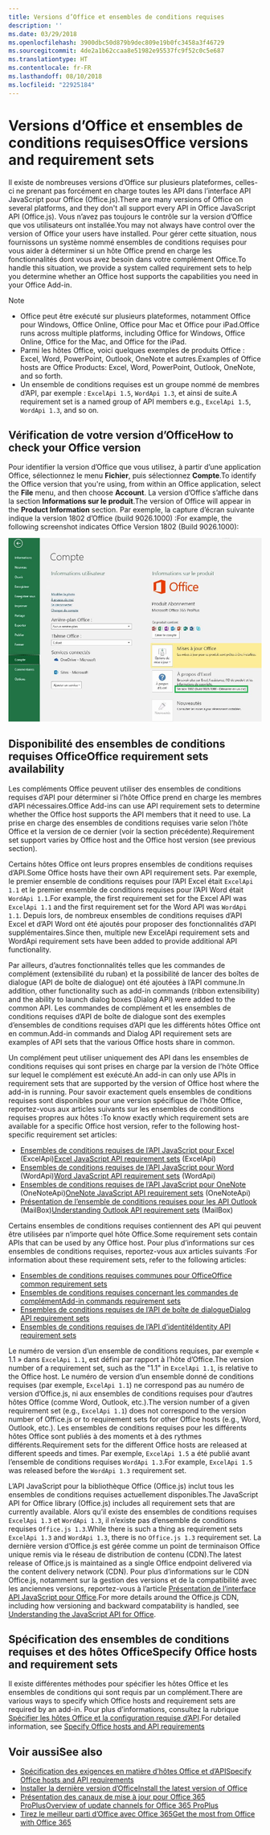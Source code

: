 ```yaml
---
title: Versions d’Office et ensembles de conditions requises
description: ''
ms.date: 03/29/2018
ms.openlocfilehash: 3900dbc50d879b9dec809e19b0fc3458a3f46729
ms.sourcegitcommit: 4de2a1b62ccaa8e51982e95537fc9f52c0c5e687
ms.translationtype: HT
ms.contentlocale: fr-FR
ms.lasthandoff: 08/10/2018
ms.locfileid: "22925184"
---
```

# <a name="office-versions-and-requirement-sets"></a><span data-ttu-id="758e3-102">Versions d’Office et ensembles de conditions requises</span><span class="sxs-lookup"><span data-stu-id="758e3-102">Office versions and requirement sets</span></span>

<span data-ttu-id="758e3-103">Il existe de nombreuses versions d’Office sur plusieurs plateformes, celles-ci ne prenant pas forcément en charge toutes les API dans l’interface API JavaScript pour Office (Office.js).</span><span class="sxs-lookup"><span data-stu-id="758e3-103">There are many versions of Office on several platforms, and they don't all support every API in Office JavaScript API (Office.js).</span></span> <span data-ttu-id="758e3-104">Vous n’avez pas toujours le contrôle sur la version d’Office que vos utilisateurs ont installée.</span><span class="sxs-lookup"><span data-stu-id="758e3-104">You may not always have control over the version of Office your users have installed.</span></span>  <span data-ttu-id="758e3-105">Pour gérer cette situation, nous fournissons un système nommé ensembles de conditions requises pour vous aider à déterminer si un hôte Office prend en charge les fonctionnalités dont vous avez besoin dans votre complément Office.</span><span class="sxs-lookup"><span data-stu-id="758e3-105">To handle this situation, we provide a system called requirement sets to help you determine whether an Office host supports the capabilities you need in your Office Add-in.</span></span> 

> [!NOTE]
> - <span data-ttu-id="758e3-106">Office peut être exécuté sur plusieurs plateformes, notamment Office pour Windows, Office Online, Office pour Mac et Office pour iPad.</span><span class="sxs-lookup"><span data-stu-id="758e3-106">Office runs across multiple platforms, including Office for Windows, Office Online, Office for the Mac, and Office for the iPad.</span></span>  
> - <span data-ttu-id="758e3-107">Parmi les hôtes Office, voici quelques exemples de produits Office : Excel, Word, PowerPoint, Outlook, OneNote et autres.</span><span class="sxs-lookup"><span data-stu-id="758e3-107">Examples of Office hosts are Office Products: Excel, Word, PowerPoint, Outlook, OneNote, and so forth.</span></span>  
> - <span data-ttu-id="758e3-108">Un ensemble de conditions requises est un groupe nommé de membres d’API, par exemple : `ExcelApi 1.5`, `WordApi 1.3`, et ainsi de suite.</span><span class="sxs-lookup"><span data-stu-id="758e3-108">A requirement set is a named group of API members e.g., `ExcelApi 1.5`, `WordApi 1.3`, and so on.</span></span>  


## <a name="how-to-check-your-office-version"></a><span data-ttu-id="758e3-109">Vérification de votre version d’Office</span><span class="sxs-lookup"><span data-stu-id="758e3-109">How to check your Office version</span></span>

<span data-ttu-id="758e3-110">Pour identifier la version d’Office que vous utilisez, à partir d’une application Office, sélectionnez le menu **Fichier**, puis sélectionnez **Compte**.</span><span class="sxs-lookup"><span data-stu-id="758e3-110">To identify the Office version that you're using, from within an Office application, select the **File** menu, and then choose **Account**.</span></span> <span data-ttu-id="758e3-111">La version d’Office s’affiche dans la section **Informations sur le produit**.</span><span class="sxs-lookup"><span data-stu-id="758e3-111">The version of Office will appear in the **Product Information** section.</span></span> <span data-ttu-id="758e3-112">Par exemple, la capture d’écran suivante indique la version 1802 d’Office (build 9026.1000) :</span><span class="sxs-lookup"><span data-stu-id="758e3-112">For example, the following screenshot indicates Office Version 1802 (Build 9026.1000):</span></span>

![Vérification de votre version d’Office](../images/office-version-number-ui.jpg)


## <a name="office-requirement-sets-availability"></a><span data-ttu-id="758e3-114">Disponibilité des ensembles de conditions requises Office</span><span class="sxs-lookup"><span data-stu-id="758e3-114">Office requirement sets availability</span></span>

<span data-ttu-id="758e3-115">Les compléments Office peuvent utiliser des ensembles de conditions requises d’API pour déterminer si l’hôte Office prend en charge les membres d’API nécessaires.</span><span class="sxs-lookup"><span data-stu-id="758e3-115">Office Add-ins can use API requirement sets to determine whether the Office host supports the API members that it need to use.</span></span> <span data-ttu-id="758e3-116">La prise en charge des ensembles de conditions requises varie selon l’hôte Office et la version de ce dernier (voir la section précédente).</span><span class="sxs-lookup"><span data-stu-id="758e3-116">Requirement set support varies by Office host and the Office host version (see previous section).</span></span>

<span data-ttu-id="758e3-117">Certains hôtes Office ont leurs propres ensembles de conditions requises d’API.</span><span class="sxs-lookup"><span data-stu-id="758e3-117">Some Office hosts have their own API requirement sets.</span></span> <span data-ttu-id="758e3-118">Par exemple, le premier ensemble de conditions requises pour l’API Excel était `ExcelApi 1.1` et le premier ensemble de conditions requises pour l’API Word était `WordApi 1.1`.</span><span class="sxs-lookup"><span data-stu-id="758e3-118">For example, the first requirement set for the Excel API was `ExcelApi 1.1` and the first requirement set for the Word API was `WordApi 1.1`.</span></span> <span data-ttu-id="758e3-119">Depuis lors, de nombreux ensembles de conditions requises d’API Excel et d’API Word ont été ajoutés pour proposer des fonctionnalités d’API supplémentaires.</span><span class="sxs-lookup"><span data-stu-id="758e3-119">Since then, multiple new ExcelApi requirement sets and WordApi requirement sets have been added to provide additional API functionality.</span></span>

<span data-ttu-id="758e3-120">Par ailleurs, d’autres fonctionnalités telles que les commandes de complément (extensibilité du ruban) et la possibilité de lancer des boîtes de dialogue (API de boîte de dialogue) ont été ajoutées à l’API commune.</span><span class="sxs-lookup"><span data-stu-id="758e3-120">In addition, other functionality such as add-in commands (ribbon extensibility) and the ability to launch dialog boxes (Dialog API) were added to the common API.</span></span> <span data-ttu-id="758e3-121">Les commandes de complément et les ensembles de conditions requises d’API de boîte de dialogue sont des exemples d’ensembles de conditions requises d’API que les différents hôtes Office ont en commun.</span><span class="sxs-lookup"><span data-stu-id="758e3-121">Add-in commands and Dialog API requirement sets are examples of API sets that the various Office hosts share in common.</span></span>

<span data-ttu-id="758e3-122">Un complément peut utiliser uniquement des API dans les ensembles de conditions requises qui sont prises en charge par la version de l’hôte Office sur lequel le complément est exécuté.</span><span class="sxs-lookup"><span data-stu-id="758e3-122">An add-in can only use APIs in requirement sets that are supported by the version of Office host where the add-in is running.</span></span> <span data-ttu-id="758e3-123">Pour savoir exactement quels ensembles de conditions requises sont disponibles pour une version spécifique de l’hôte Office, reportez-vous aux articles suivants sur les ensembles de conditions requises propres aux hôtes :</span><span class="sxs-lookup"><span data-stu-id="758e3-123">To know exactly which requirement sets are available for a specific Office host version, refer to the following host-specific requirement set articles:</span></span>

- <span data-ttu-id="758e3-124">[Ensembles de conditions requises de l’API JavaScript pour Excel](https://dev.office.com/reference/add-ins/requirement-sets/excel-api-requirement-sets?product=excel) (ExcelApi)</span><span class="sxs-lookup"><span data-stu-id="758e3-124">[Excel JavaScript API requirement sets](https://dev.office.com/reference/add-ins/requirement-sets/excel-api-requirement-sets?product=excel) (ExcelApi)</span></span>
- <span data-ttu-id="758e3-125">[Ensembles de conditions requises de l’API JavaScript pour Word](https://dev.office.com/reference/add-ins/requirement-sets/word-api-requirement-sets) (WordApi)</span><span class="sxs-lookup"><span data-stu-id="758e3-125">[Word JavaScript API requirement sets](https://dev.office.com/reference/add-ins/requirement-sets/word-api-requirement-sets) (WordApi)</span></span>
- <span data-ttu-id="758e3-126">[Ensembles de conditions requises de l’API JavaScript pour OneNote](https://dev.office.com/reference/add-ins/requirement-sets/onenote-api-requirement-sets) (OneNoteApi)</span><span class="sxs-lookup"><span data-stu-id="758e3-126">[OneNote JavaScript API requirement sets](https://dev.office.com/reference/add-ins/requirement-sets/onenote-api-requirement-sets) (OneNoteApi)</span></span>
- <span data-ttu-id="758e3-127">[Présentation de l’ensemble de conditions requises pour les API Outlook](https://dev.office.com/reference/add-ins/outlook/tutorial-api-requirement-sets) (MailBox)</span><span class="sxs-lookup"><span data-stu-id="758e3-127">[Understanding Outlook API requirement sets](https://dev.office.com/reference/add-ins/outlook/tutorial-api-requirement-sets) (MailBox)</span></span>

<span data-ttu-id="758e3-128">Certains ensembles de conditions requises contiennent des API qui peuvent être utilisées par n’importe quel hôte Office.</span><span class="sxs-lookup"><span data-stu-id="758e3-128">Some requirement sets contain APIs that can be used by any Office host.</span></span> <span data-ttu-id="758e3-129">Pour plus d’informations sur ces ensembles de conditions requises, reportez-vous aux articles suivants :</span><span class="sxs-lookup"><span data-stu-id="758e3-129">For information about these requirement sets, refer to the following articles:</span></span>

- [<span data-ttu-id="758e3-130">Ensembles de conditions requises communes pour Office</span><span class="sxs-lookup"><span data-stu-id="758e3-130">Office common requirement sets</span></span>](https://dev.office.com/reference/add-ins/requirement-sets/office-add-in-requirement-sets)
- [<span data-ttu-id="758e3-131">Ensembles de conditions requises concernant les commandes de complément</span><span class="sxs-lookup"><span data-stu-id="758e3-131">Add-in commands requirement sets</span></span>](https://dev.office.com/reference/add-ins/requirement-sets/add-in-commands-requirement-sets?product=excel)
- [<span data-ttu-id="758e3-132">Ensembles de conditions requises de l’API de boîte de dialogue</span><span class="sxs-lookup"><span data-stu-id="758e3-132">Dialog API requirement sets</span></span>](https://dev.office.com/reference/add-ins/requirement-sets/dialog-api-requirement-sets?product=excel)
- [<span data-ttu-id="758e3-133">Ensembles de conditions requises de l’API d’identité</span><span class="sxs-lookup"><span data-stu-id="758e3-133">Identity API requirement sets</span></span>](https://dev.office.com/reference/add-ins/requirement-sets/identity-api-requirement-sets?product=excel)

<span data-ttu-id="758e3-134">Le numéro de version d’un ensemble de conditions requises, par exemple « 1.1 » dans `ExcelApi 1.1`, est défini par rapport à l’hôte d’Office.</span><span class="sxs-lookup"><span data-stu-id="758e3-134">The version number of a requirement set, such as the "1.1" in `ExcelApi 1.1`, is relative to the Office host.</span></span> <span data-ttu-id="758e3-135">Le numéro de version d’un ensemble donné de conditions requises (par exemple, `ExcelApi 1.1`) ne correspond pas au numéro de version d’Office.js, ni aux ensembles de conditions requises pour d’autres hôtes Office (comme Word, Outlook, etc.).</span><span class="sxs-lookup"><span data-stu-id="758e3-135">The version number of a given requirement set (e.g., `ExcelApi 1.1`) does not correspond to the version number of Office.js or to requirement sets for other Office hosts (e.g., Word, Outlook, etc.).</span></span>  <span data-ttu-id="758e3-136">Les ensembles de conditions requises pour les différents hôtes Office sont publiés à des moments et à des rythmes différents.</span><span class="sxs-lookup"><span data-stu-id="758e3-136">Requirement sets for the different Office hosts are released at different speeds and times.</span></span> <span data-ttu-id="758e3-137">Par exemple, `ExcelApi 1.5` a été publié avant l’ensemble de conditions requises `WordApi 1.3`.</span><span class="sxs-lookup"><span data-stu-id="758e3-137">For example, `ExcelApi 1.5` was released before the `WordApi 1.3` requirement set.</span></span>

<span data-ttu-id="758e3-138">L’API JavaScript pour la bibliothèque Office (Office.js) inclut tous les ensembles de conditions requises actuellement disponibles.</span><span class="sxs-lookup"><span data-stu-id="758e3-138">The JavaScript API for Office library (Office.js) includes all requirement sets that are currently available.</span></span> <span data-ttu-id="758e3-139">Alors qu’il existe des ensembles de conditions requises `ExcelApi 1.3` et `WordApi 1.3`, il n’existe pas d’ensemble de conditions requises `Office.js 1.3`.</span><span class="sxs-lookup"><span data-stu-id="758e3-139">While there is such a thing as requirement sets `ExcelApi 1.3` and `WordApi 1.3`, there is no `Office.js 1.3` requirement set.</span></span> <span data-ttu-id="758e3-140">La dernière version d’Office.js est gérée comme un point de terminaison Office unique remis via le réseau de distribution de contenu (CDN).</span><span class="sxs-lookup"><span data-stu-id="758e3-140">The latest release of Office.js is maintained as a single Office endpoint delivered via the content delivery network (CDN).</span></span> <span data-ttu-id="758e3-141">Pour plus d’informations sur le CDN Office.js, notamment sur la gestion des versions et de la compatibilité avec les anciennes versions, reportez-vous à l’article [Présentation de l’interface API JavaScript pour Office](https://docs.microsoft.com/office/dev/add-ins/develop/understanding-the-javascript-api-for-office).</span><span class="sxs-lookup"><span data-stu-id="758e3-141">For more details around the Office.js CDN, including how versioning and backward compatability is handled, see [Understanding the JavaScript API for Office](https://docs.microsoft.com/office/dev/add-ins/develop/understanding-the-javascript-api-for-office).</span></span>

## <a name="specify-office-hosts-and-requirement-sets"></a><span data-ttu-id="758e3-142">Spécification des ensembles de conditions requises et des hôtes Office</span><span class="sxs-lookup"><span data-stu-id="758e3-142">Specify Office hosts and requirement sets</span></span>

<span data-ttu-id="758e3-143">Il existe différentes méthodes pour spécifier les hôtes Office et les ensembles de conditions qui sont requis par un complément.</span><span class="sxs-lookup"><span data-stu-id="758e3-143">There are various ways to specify which Office hosts and requirement sets are required by an add-in.</span></span>  <span data-ttu-id="758e3-144">Pour plus d’informations, consultez la rubrique [Spécifier les hôtes Office et la configuration requise d’API](https://docs.microsoft.com/office/dev/add-ins/develop/specify-office-hosts-and-api-requirements).</span><span class="sxs-lookup"><span data-stu-id="758e3-144">For detailed information, see [Specify Office hosts and API requirements](https://docs.microsoft.com/office/dev/add-ins/develop/specify-office-hosts-and-api-requirements)</span></span>


## <a name="see-also"></a><span data-ttu-id="758e3-145">Voir aussi</span><span class="sxs-lookup"><span data-stu-id="758e3-145">See also</span></span>

- [<span data-ttu-id="758e3-146">Spécification des exigences en matière d’hôtes Office et d’API</span><span class="sxs-lookup"><span data-stu-id="758e3-146">Specify Office hosts and API requirements</span></span>](https://docs.microsoft.com/office/dev/add-ins/develop/specify-office-hosts-and-api-requirements)
- [<span data-ttu-id="758e3-147">Installer la dernière version d’Office</span><span class="sxs-lookup"><span data-stu-id="758e3-147">Install the latest version of Office</span></span>](https://docs.microsoft.com/office/dev/add-ins/develop/install-latest-office-version)
- [<span data-ttu-id="758e3-148">Présentation des canaux de mise à jour pour Office 365 ProPlus</span><span class="sxs-lookup"><span data-stu-id="758e3-148">Overview of update channels for Office 365 ProPlus</span></span>](https://docs.microsoft.com/deployoffice/overview-of-update-channels-for-office-365-proplus)
- [<span data-ttu-id="758e3-149">Tirez le meilleur parti d’Office avec Office 365</span><span class="sxs-lookup"><span data-stu-id="758e3-149">Get the most from Office with Office 365</span></span>](https://products.office.com/compare-all-microsoft-office-products?tab=2)
